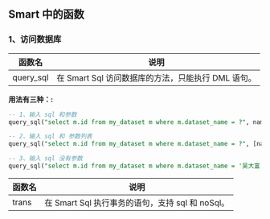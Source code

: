 ## Smart 中的函数
### 1、访问数据库

| 函数名    | 说明                                               |
| --------- | -------------------------------------------------- |
| query_sql | 在 Smart Sql 访问数据库的方法，只能执行 DML 语句。 |

**用法有三种：:**
```sql
-- 1、输入 sql 和参数
query_sql("select m.id from my_dataset m where m.dataset_name = ?", name);

-- 2、输入 sql 和 参数列表
query_sql("select m.id from my_dataset m where m.dataset_name = ?", [name]);

-- 3、输入 sql 没有参数
query_sql("select m.id from my_dataset m where m.dataset_name = '吴大富'");
```

| 函数名    | 说明                                               |
| --------- | -------------------------------------------------- |
| trans | 在 Smart Sql 执行事务的语句，支持 sql 和 noSql。 |